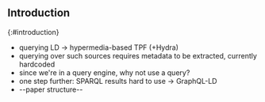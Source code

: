 ## Introduction
{:#introduction}

* querying LD -> hypermedia-based TPF (+Hydra)
* querying over such sources requires metadata to be extracted, currently hardcoded
* since we're in a query engine, why not use a query?
* one step further: SPARQL results hard to use -> GraphQL-LD
* --paper structure--
